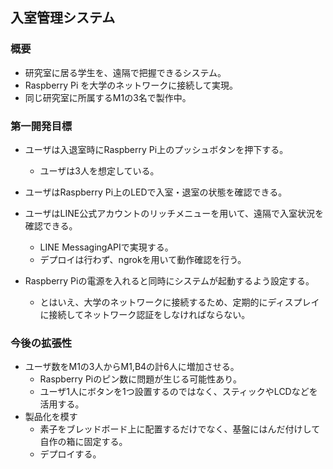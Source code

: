 ## 入室管理システム
### 概要
- 研究室に居る学生を、遠隔で把握できるシステム。
- Raspberry Pi を大学のネットワークに接続して実現。
- 同じ研究室に所属するM1の3名で製作中。
### 第一開発目標
- ユーザは入退室時にRaspberry Pi上のプッシュボタンを押下する。
  - ユーザは3人を想定している。
- ユーザはRaspberry Pi上のLEDで入室・退室の状態を確認できる。
- ユーザはLINE公式アカウントのリッチメニューを用いて、遠隔で入室状況を確認できる。
  - LINE MessagingAPIで実現する。
  - デプロイは行わず、ngrokを用いて動作確認を行う。

- Raspberry Piの電源を入れると同時にシステムが起動するよう設定する。
  - とはいえ、大学のネットワークに接続するため、定期的にディスプレイに接続してネットワーク認証をしなければならない。
### 今後の拡張性
- ユーザ数をM1の3人からM1,B4の計6人に増加させる。
  - Raspberry Piのピン数に問題が生じる可能性あり。
  - ユーザ1人にボタンを1つ設置するのではなく、スティックやLCDなどを活用する。
- 製品化を模す
  - 素子をブレッドボード上に配置するだけでなく、基盤にはんだ付けして自作の箱に固定する。
  - デプロイする。
